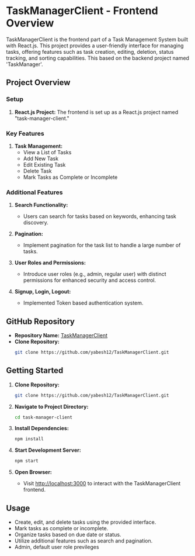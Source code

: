 # TaskManagerClient - Frontend Overview

TaskManagerClient is the frontend part of a Task Management System built with React.js. This project provides a user-friendly interface for managing tasks, offering features such as task creation, editing, deletion, status tracking, and sorting capabilities. This based on the backend project named 'TaskManager'.

## Project Overview

### Setup
1. **React.js Project:** The frontend is set up as a React.js project named "task-manager-client."

### Key Features

1. **Task Management:**
   - View a List of Tasks
   - Add New Task
   - Edit Existing Task
   - Delete Task
   - Mark Tasks as Complete or Incomplete


### Additional Features 

1. **Search Functionality:**
   - Users can search for tasks based on keywords, enhancing task discovery.

2. **Pagination:**
   - Implement pagination for the task list to handle a large number of tasks.

3. **User Roles and Permissions:**
   - Introduce user roles (e.g., admin, regular user) with distinct permissions for enhanced security and access control.
4. **Signup, Login, Logout:**
    - Implemented Token based authentication system.

## GitHub Repository

- **Repository Name:** [TaskManagerClient](https://github.com/yabesh12/TaskManagerClient)
- **Clone Repository:**
   ```bash
   git clone https://github.com/yabesh12/TaskManagerClient.git
   ```

## Getting Started

1. **Clone Repository:**
   ```bash
   git clone https://github.com/yabesh12/TaskManagerClient.git
   ```

2. **Navigate to Project Directory:**
   ```bash
   cd task-manager-client
   ```

3. **Install Dependencies:**
   ```bash
   npm install
   ```

4. **Start Development Server:**
   ```bash
   npm start
   ```

5. **Open Browser:**
   - Visit [http://localhost:3000](http://localhost:3000) to interact with the TaskManagerClient frontend.

## Usage

- Create, edit, and delete tasks using the provided interface.
- Mark tasks as complete or incomplete.
- Organize tasks based on due date or status.
- Utilize additional features such as search and pagination.
- Admin, default user role previleges